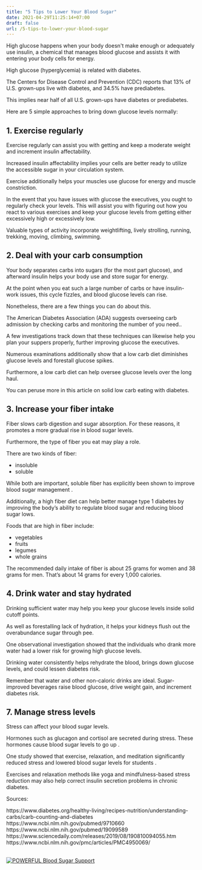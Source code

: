 ```yaml
---
title: "5 Tips to Lower Your Blood Sugar"
date: 2021-04-29T11:25:14+07:00
draft: false
url: /5-tips-to-lower-your-blood-sugar
---
```


High glucose happens when your body doesn't make enough or adequately use insulin, a chemical that manages blood glucose and assists it with entering your body cells for energy. 

High glucose (hyperglycemia) is related with diabetes. 

The Centers for Disease Control and Prevention (CDC) reports that 13% of U.S. grown-ups live with diabetes, and 34.5% have prediabetes. 

This implies near half of all U.S. grown-ups have diabetes or prediabetes. 

Here are 5 simple approaches to bring down glucose levels normally:

<h2>1. Exercise regularly</h2>

Exercise regularly can assist you with getting and keep a moderate weight and increment insulin affectability. 

Increased insulin affectability implies your cells are better ready to utilize the accessible sugar in your circulation system. 

Exercise additionally helps your muscles use glucose for energy and muscle constriction. 

In the event that you have issues with glucose the executives, you ought to regularly check your levels. This will assist you with figuring out how you react to various exercises and keep your glucose levels from getting either excessively high or excessively low. 

Valuable types of activity incorporate weightlifting, lively strolling, running, trekking, moving, climbing, swimming. 

<h2>2. Deal with your carb consumption </h2>

Your body separates carbs into sugars (for the most part glucose), and afterward insulin helps your body use and store sugar for energy. 

At the point when you eat such a large number of carbs or have insulin-work issues, this cycle fizzles, and blood glucose levels can rise. 

Nonetheless, there are a few things you can do about this. 

The American Diabetes Association (ADA) suggests overseeing carb admission by checking carbs and monitoring the number of you need.. 

A few investigations track down that these techniques can likewise help you plan your suppers properly, further improving glucose the executives. 

Numerous examinations additionally show that a low carb diet diminishes glucose levels and forestall glucose spikes. 

Furthermore, a low carb diet can help oversee glucose levels over the long haul. 

You can peruse more in this article on solid low carb eating with diabetes.

<h2>3. Increase your fiber intake</h2>
Fiber slows carb digestion and sugar absorption. For these reasons, it promotes a more gradual rise in blood sugar levels.

Furthermore, the type of fiber you eat may play a role.

There are two kinds of fiber:
 - insoluble
 - soluble
 
While both are important, soluble fiber has explicitly been shown to improve blood sugar management .

Additionally, a high fiber diet can help better manage type 1 diabetes by improving the body’s ability to regulate blood sugar and reducing blood sugar lows.

Foods that are high in fiber include:
 - vegetables
 - fruits
 - legumes
 - whole grains
 
The recommended daily intake of fiber is about 25 grams for women and 38 grams for men. That’s about 14 grams for every 1,000 calories.

<h2>4. Drink water and stay hydrated </h2>

Drinking sufficient water may help you keep your glucose levels inside solid cutoff points. 

As well as forestalling lack of hydration, it helps your kidneys flush out the overabundance sugar through pee. 

One observational investigation showed that the individuals who drank more water had a lower risk for growing 
high glucose levels. 

Drinking water consistently helps rehydrate the blood, brings down glucose levels, and could lessen diabetes risk. 

Remember that water and other non-caloric drinks are ideal. Sugar-improved beverages raise blood glucose, 
drive weight gain, and increment diabetes risk.

<h2>7. Manage stress levels</h2>
Stress can affect your blood sugar levels.

Hormones such as glucagon and cortisol are secreted during stress. These hormones cause blood sugar levels to go up .

One study showed that exercise, relaxation, and meditation significantly reduced stress and lowered blood sugar levels for students .

Exercises and relaxation methods like yoga and mindfulness-based stress reduction may also help correct insulin secretion problems in chronic diabetes.


<p>Sources:</p>
https://www.diabetes.org/healthy-living/recipes-nutrition/understanding-carbs/carb-counting-and-diabetes
https://www.ncbi.nlm.nih.gov/pubmed/9710660
https://www.ncbi.nlm.nih.gov/pubmed/19099589
https://www.sciencedaily.com/releases/2019/08/190810094055.htm
https://www.ncbi.nlm.nih.gov/pmc/articles/PMC4950069/

<br />
<br />
<p class="text-center"><a class=" " href="https://3062596009w8aq81hckalfoz55.hop.clickbank.net/"><img src="/img/300x250DestroysDiabetes.jpg" alt="POWERFUL Blood Sugar Support" /></a></p>
	
